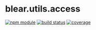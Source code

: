 # blear.utils.access

[![npm module][npm-img]][npm-url]
[![build status][travis-img]][travis-url]
[![coverage][coveralls-img]][coveralls-url]

[travis-img]: https://img.shields.io/travis/blearjs/blear.utils.access/master.svg?maxAge=2592000&style=flat-square
[travis-url]: https://travis-ci.org/blearjs/blear.utils.access

[npm-img]: https://img.shields.io/npm/v/blear.utils.access.svg?maxAge=2592000&style=flat-square
[npm-url]: https://www.npmjs.com/package/blear.utils.access

[coveralls-img]: https://img.shields.io/coveralls/blearjs/blear.utils.access/master.svg?maxAge=2592000&style=flat-square
[coveralls-url]: https://coveralls.io/github/blearjs/blear.utils.access?branch=master

